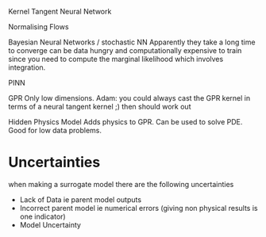 
Kernel Tangent Neural Network

Normalising Flows

Bayesian Neural Networks / stochastic NN
Apparently they take a long time to converge can be data hungry and computationally expensive to train since you need to compute the marginal likelihood which involves integration. 

PINN

GPR
Only low dimensions. Adam: you could always cast the GPR kernel in terms of a neural tangent kernel ;) then should work out

Hidden Physics Model
Adds physics to GPR. Can be used to solve PDE. Good for low data problems. 

# Uncertainties
when making a surrogate model there are the following uncertainties 

- Lack of Data ie parent model outputs
- Incorrect parent model ie numerical errors (giving non physical results is one indicator)
- Model Uncertainty
